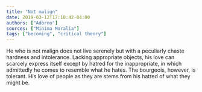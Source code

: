 ```yaml
---
title: "Not malign"
date: 2019-03-12T17:10:42-04:00
authors: ["Adorno"]
sources: ["Minima Moralia"]
tags: ["becoming", "critical theory"]
---
```


He who is not malign does not live serenely but with a peculiarly chaste hardness and intolerance. <!--more-->Lacking appropriate objects, his love can scarcely express itself except by hatred for the inappropriate, in which admittedly he comes to resemble what he hates. The bourgeois, however, is tolerant. His love of people as they are stems from his hatred of what they might be.
